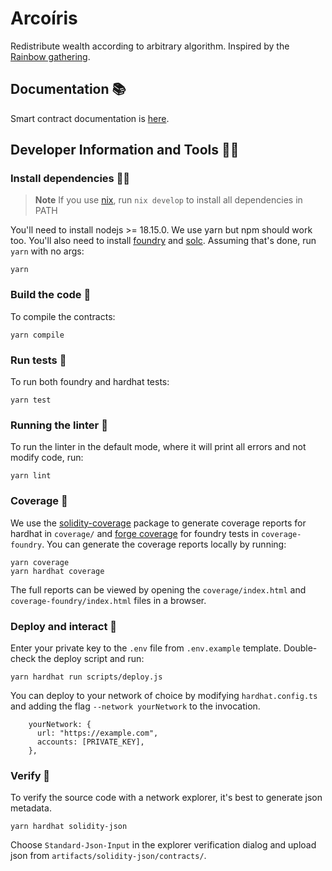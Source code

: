 # Arcoíris

Redistribute wealth according to arbitrary algorithm. Inspired by the [Rainbow gathering](https://es.wikipedia.org/wiki/Encuentros_Arco%C3%ADris).

## Documentation 📚

Smart contract documentation is [here](./docs/src/SUMMARY.md).

## Developer Information and Tools 👩‍💻

### Install dependencies 👷‍♂️

> **Note**
> If you use [nix](https://nixos.org/), run `nix develop` to install all dependencies in PATH

You'll need to install nodejs >= 18.15.0. We use yarn but npm should work too. You'll also need to install [foundry](https://book.getfoundry.sh/getting-started/installation#using-foundryup) and [solc](https://github.com/crytic/solc-select). Assuming that's done, run `yarn` with no args:

```
yarn
```

### Build the code 🧐

To compile the contracts:

```
yarn compile
```

### Run tests 🦾

To run both foundry and hardhat tests:

```
yarn test
```

### Running the linter 🧽

To run the linter in the default mode, where it will print all errors and not modify code, run:

```
yarn lint
```

### Coverage 🔎

We use the [solidity-coverage](https://github.com/sc-forks/solidity-coverage) package to generate coverage reports for hardhat in `coverage/` and [forge coverage](https://book.getfoundry.sh/reference/forge/forge-coverage) for foundry tests in `coverage-foundry`.
You can generate the coverage reports locally by running:

```
yarn coverage
yarn hardhat coverage
```

The full reports can be viewed by opening the `coverage/index.html` and `coverage-foundry/index.html` files in a browser.

### Deploy and interact 🚀

Enter your private key to the `.env` file from `.env.example` template. Double-check the deploy script and run:

```
yarn hardhat run scripts/deploy.js
```

You can deploy to your network of choice by modifying `hardhat.config.ts` and adding the flag `--network yourNetwork` to the invocation.

```
    yourNetwork: {
      url: "https://example.com",
      accounts: [PRIVATE_KEY],
    },

```

### Verify 📄

To verify the source code with a network explorer, it's best to generate json metadata.

```
yarn hardhat solidity-json
```

Choose `Standard-Json-Input` in the explorer verification dialog and upload json from `artifacts/solidity-json/contracts/`.
